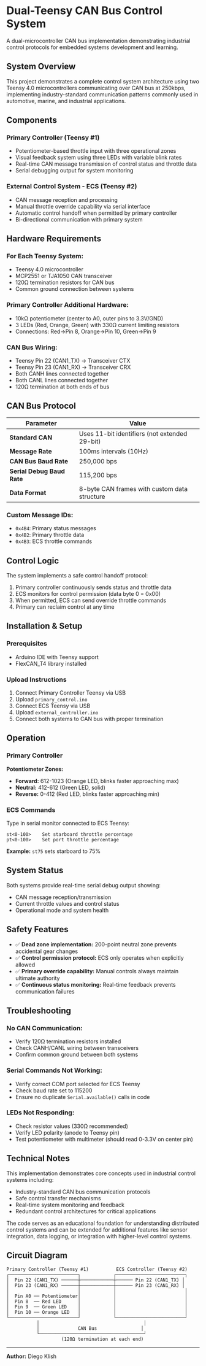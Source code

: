 # Dual-Teensy CAN Bus Control System

A dual-microcontroller CAN bus implementation demonstrating industrial control protocols for embedded systems development and learning.

## System Overview

This project demonstrates a complete control system architecture using two Teensy 4.0 microcontrollers communicating over CAN bus at 250kbps, implementing industry-standard communication patterns commonly used in automotive, marine, and industrial applications.

## Components

### Primary Controller (Teensy #1)
- Potentiometer-based throttle input with three operational zones
- Visual feedback system using three LEDs with variable blink rates
- Real-time CAN message transmission of control status and throttle data
- Serial debugging output for system monitoring

### External Control System - ECS (Teensy #2)
- CAN message reception and processing
- Manual throttle override capability via serial interface
- Automatic control handoff when permitted by primary controller
- Bi-directional communication with primary system

## Hardware Requirements

### For Each Teensy System:
- Teensy 4.0 microcontroller
- MCP2551 or TJA1050 CAN transceiver
- 120Ω termination resistors for CAN bus
- Common ground connection between systems

### Primary Controller Additional Hardware:
- 10kΩ potentiometer (center to A0, outer pins to 3.3V/GND)
- 3 LEDs (Red, Orange, Green) with 330Ω current limiting resistors
- Connections: Red→Pin 8, Orange→Pin 10, Green→Pin 9

### CAN Bus Wiring:
- Teensy Pin 22 (CAN1_TX) → Transceiver CTX
- Teensy Pin 23 (CAN1_RX) → Transceiver CRX
- Both CANH lines connected together
- Both CANL lines connected together
- 120Ω termination at both ends of bus

## CAN Bus Protocol

| Parameter | Value |
|-----------|-------|
| **Standard CAN** | Uses 11-bit identifiers (not extended 29-bit) |
| **Message Rate** | 100ms intervals (10Hz) |
| **CAN Bus Baud Rate** | 250,000 bps |
| **Serial Debug Baud Rate** | 115,200 bps |
| **Data Format** | 8-byte CAN frames with custom data structure |

### Custom Message IDs:
- `0x4B4`: Primary status messages
- `0x4B2`: Primary throttle data
- `0x4B3`: ECS throttle commands

## Control Logic

The system implements a safe control handoff protocol:

1. Primary controller continuously sends status and throttle data
2. ECS monitors for control permission (data byte 0 = 0x00)
3. When permitted, ECS can send override throttle commands
4. Primary can reclaim control at any time

## Installation & Setup

### Prerequisites
- Arduino IDE with Teensy support
- FlexCAN_T4 library installed

### Upload Instructions
1. Connect Primary Controller Teensy via USB
2. Upload `primary_control.ino`
3. Connect ECS Teensy via USB
4. Upload `external_controller.ino`
5. Connect both systems to CAN bus with proper termination

## Operation

### Primary Controller
**Potentiometer Zones:**
- **Forward:** 612-1023 (Orange LED, blinks faster approaching max)
- **Neutral:** 412-612 (Green LED, solid)
- **Reverse:** 0-412 (Red LED, blinks faster approaching min)

### ECS Commands
Type in serial monitor connected to ECS Teensy:

```
st<0-100>    Set starboard throttle percentage
pt<0-100>    Set port throttle percentage
```

**Example:** `st75` sets starboard to 75%

## System Status

Both systems provide real-time serial debug output showing:
- CAN message reception/transmission
- Current throttle values and control status
- Operational mode and system health

## Safety Features

- ✅ **Dead zone implementation:** 200-point neutral zone prevents accidental gear changes
- ✅ **Control permission protocol:** ECS only operates when explicitly allowed
- ✅ **Primary override capability:** Manual controls always maintain ultimate authority
- ✅ **Continuous status monitoring:** Real-time feedback prevents communication failures

## Troubleshooting

### No CAN Communication:
- Verify 120Ω termination resistors installed
- Check CANH/CANL wiring between transceivers
- Confirm common ground between both systems

### Serial Commands Not Working:
- Verify correct COM port selected for ECS Teensy
- Check baud rate set to 115200
- Ensure no duplicate `Serial.available()` calls in code

### LEDs Not Responding:
- Check resistor values (330Ω recommended)
- Verify LED polarity (anode to Teensy pin)
- Test potentiometer with multimeter (should read 0-3.3V on center pin)

## Technical Notes

This implementation demonstrates core concepts used in industrial control systems including:

- Industry-standard CAN bus communication protocols
- Safe control transfer mechanisms
- Real-time system monitoring and feedback
- Redundant control architectures for critical applications

The code serves as an educational foundation for understanding distributed control systems and can be extended for additional features like sensor integration, data logging, or integration with higher-level control systems.

## Circuit Diagram

```
Primary Controller (Teensy #1)          ECS Controller (Teensy #2)
┌─────────────────────────┐            ┌─────────────────────────┐
│  Pin 22 (CAN1_TX) ──────┼────────────┼────── Pin 22 (CAN1_TX) │
│  Pin 23 (CAN1_RX) ──────┼────────────┼────── Pin 23 (CAN1_RX) │
│                         │            │                         │
│  Pin A0 ── Potentiometer│            │                         │
│  Pin 8  ── Red LED      │            │                         │
│  Pin 9  ── Green LED    │            │                         │
│  Pin 10 ── Orange LED   │            │                         │
└─────────────────────────┘            └─────────────────────────┘
           │                                      │
           │              CAN Bus                │
           └──────────────────────────────────────┘
                    (120Ω termination at each end)
```

---

**Author:** Diego Klish   
